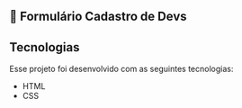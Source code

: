 ## 🚀 Formulário Cadastro de Devs

## Tecnologias
Esse projeto foi desenvolvido com as seguintes tecnologias:

- HTML
- CSS
